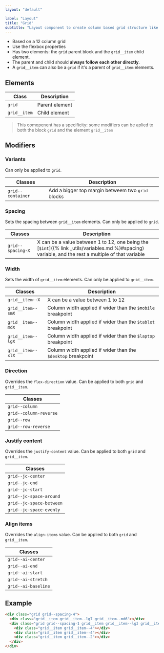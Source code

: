 ```yaml
---
layout: "default"

label: "Layout"
title: "Grid"
subtitle: "Layout component to create column based grid structure like bootstrap."
---
```


- Based on a 12 column grid
- Use the flexbox properties
- Has two elements: the `grid` parent block and the `grid__item` child element. 
- The parent and child should **always follow each other directly**.
- A `grid__item` can also be a `grid` if it's a parent of `grid__item` elements.

## Elements

| Class | Description |
| --- | --- |
| `grid` | Parent element |
| `grid__item` | Child element |

> This comopenent has a specificity: some modifiers can be aplied to both the block `grid` and the element `grid__item`

## Modifiers

### Variants

Can only be applied to `grid`.

| Classes | Description |
| --- | --- |
| `grid--container` | Add a bigger top margin betweem two `grid` blocks |

### Spacing

Sets the spacing between `grid__item` elements. Can only be applied to `grid`.

| Classes | Description |
| --- | --- |
| `grid--spacing-X` | X can be a value between 1 to 12, one being the [`$int`]({% link _utils/variables.md %}#spacing) variable, and the rest a multiple of that variable |

### Width

Sets the width of `grid__item` elements. Can only be applied to `grid__item`.

| Classes | Description |
| --- | --- |
| `grid__item--X` | X can be a value between 1 to 12 |
| `grid__item--smX` | Column width applied if wider than the `$mobile` breakpoint |
| `grid__item--mdX` | Column width applied if wider than the `$tablet` breakpoint |
| `grid__item--lgX` | Column width applied if wider than the `$laptop` breakpoint |
| `grid__item--xlX` | Column width applied if wider than the `$desktop` breakpoint |

### Direction

Overrides the `flex-direction` value. Can be applied to both `grid` and `grid__item`.

| Classes |
| --- |
| `grid--column` |
| `grid--column-reverse` |
| `grid--row` |
| `grid--row-reverse` |

### Justify content

Overrides the `justify-content` value. Can be applied to both `grid` and `grid__item`.

| Classes |
| --- |
| `grid--jc-center` |
| `grid--jc-end` |
| `grid--jc-start` |
| `grid--jc-space-around` |
| `grid--jc-space-between` |
| `grid--jc-space-evenly` |

### Align items

Overrides the `align-items` value. Can be applied to both `grid` and `grid__item`.

| Classes |
| --- |
| `grid--ai-center` |
| `grid--ai-end` |
| `grid--ai-start` |
| `grid--ai-stretch` |
| `grid--ai-baseline` |

## Example

```html
<div class="grid grid--spacing-4">
  <div class="grid__item grid__item--lg7 grid__item--md6"></div>
  <div class="grid grid--spacing-1 grid__item grid__item--lg3 grid__item--md6">
    <div class="grid__item grid__item--4"></div>
    <div class="grid__item grid__item--4"></div>
    <div class="grid__item grid__item--2"></div>
  </div>
</div>
```
